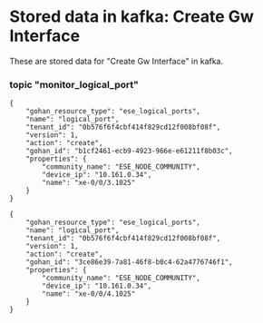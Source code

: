 # Stored data in kafka: Create Gw Interface

These are stored data for "Create Gw Interface" in kafka.

### topic "monitor_logical_port"
```
{
    "gohan_resource_type": "ese_logical_ports",
    "name": "logical_port",
    "tenant_id": "0b576f6f4cbf414f829cd12f008bf08f",
    "version": 1,
    "action": "create",
    "gohan_id": "b1cf2461-ecb9-4923-966e-e61211f8b03c",
    "properties": {
        "community_name": "ESE_NODE_COMMUNITY",
        "device_ip": "10.161.0.34",
        "name": "xe-0/0/3.1025"
    }
}
```
```
{
    "gohan_resource_type": "ese_logical_ports",
    "name": "logical_port",
    "tenant_id": "0b576f6f4cbf414f829cd12f008bf08f",
    "version": 1,
    "action": "create",
    "gohan_id": "3ce86e39-7a81-46f8-b0c4-62a4776746f1",
    "properties": {
        "community_name": "ESE_NODE_COMMUNITY",
        "device_ip": "10.161.0.34",
        "name": "xe-0/0/4.1025"
    }
}
```
